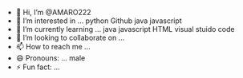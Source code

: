 - 👋 Hi, I’m @AMARO222
- 👀 I’m interested in ... python Github java javascript 
- 🌱 I’m currently learning ... java javascript HTML visual stuido code 
- 💞️ I’m looking to collaborate on ...
- 📫 How to reach me ...
- 😄 Pronouns: ... male 
- ⚡ Fun fact: ... 

<!---
AMARO222/AMARO222 is a ✨ special ✨ repository because its `README.md` (this file) appears on your GitHub profile.
You can click the Preview link to take a look at your changes.
--->
